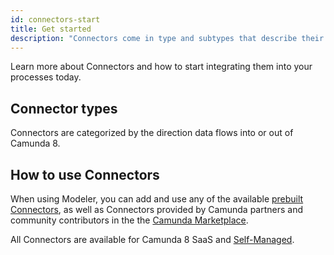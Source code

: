 ```yaml
---
id: connectors-start
title: Get started
description: "Connectors come in type and subtypes that describe their functionality."
---
```


Learn more about Connectors and how to start integrating them into your processes today.

## Connector types

Connectors are categorized by the direction data flows into or out of Camunda 8.

## How to use Connectors

When using Modeler, you can add and use any of the available [prebuilt Connectors](/components/connectors/out-of-the-box-connectors/available-connectors-overview.md), as well as Connectors provided by Camunda partners and community contributors in the the [Camunda Marketplace](/components/modeler/web-modeler/camunda-marketplace.md).

All Connectors are available for Camunda 8 SaaS and [Self-Managed](/self-managed/connectors-deployment/install-and-start.md).
